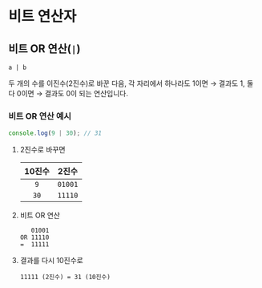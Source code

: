 # 비트 연산자

## 비트 OR 연산(`|`)

`a | b`

두 개의 수를 이진수(2진수)로 바꾼 다음, 각 자리에서 하나라도 1이면 → 결과도 1, 둘 다 0이면 → 결과도 0이 되는 연산입니다.

### 비트 OR 연산 예시

```js
console.log(9 | 30); // 31
```

1. 2진수로 바꾸면

   | 10진수 |  2진수  |
   | :----: | :-----: |
   |  `9`   | `01001` |
   |  `30`  | `11110` |

2. 비트 OR 연산

   ```plain
      01001
   OR 11110
   =  11111
   ```

3. 결과를 다시 10진수로

   ```plain
   11111 (2진수) = 31 (10진수)
   ```
